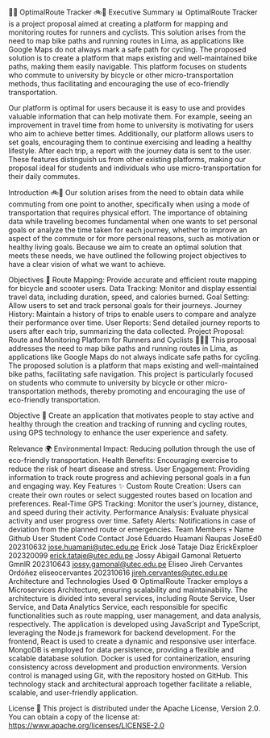 🚴📱 OptimalRoute Tracker 🚲🛴
Executive Summary 📊
OptimalRoute Tracker is a project proposal aimed at creating a platform for mapping and monitoring routes for runners and cyclists. This solution arises from the need to map bike paths and running routes in Lima, as applications like Google Maps do not always mark a safe path for cycling. The proposed solution is to create a platform that maps existing and well-maintained bike paths, making them easily navigable. This platform focuses on students who commute to university by bicycle or other micro-transportation methods, thus facilitating and encouraging the use of eco-friendly transportation.

Our platform is optimal for users because it is easy to use and provides valuable information that can help motivate them. For example, seeing an improvement in travel time from home to university is motivating for users who aim to achieve better times. Additionally, our platform allows users to set goals, encouraging them to continue exercising and leading a healthy lifestyle. After each trip, a report with the journey data is sent to the user. These features distinguish us from other existing platforms, making our proposal ideal for students and individuals who use micro-transportation for their daily commutes.

Introduction 🚲🛴
Our solution arises from the need to obtain data while commuting from one point to another, specifically when using a mode of transportation that requires physical effort. The importance of obtaining data while traveling becomes fundamental when one wants to set personal goals or analyze the time taken for each journey, whether to improve an aspect of the commute or for more personal reasons, such as motivation or healthy living goals. Because we aim to create an optimal solution that meets these needs, we have outlined the following project objectives to have a clear vision of what we want to achieve.

Objectives 🎯
Route Mapping: Provide accurate and efficient route mapping for bicycle and scooter users.
Data Tracking: Monitor and display essential travel data, including duration, speed, and calories burned.
Goal Setting: Allow users to set and track personal goals for their journeys.
Journey History: Maintain a history of trips to enable users to compare and analyze their performance over time.
User Reports: Send detailed journey reports to users after each trip, summarizing the data collected.
Project Proposal: Route and Monitoring Platform for Runners and Cyclists 🏃‍♀️🚴
This proposal addresses the need to map bike paths and running routes in Lima, as applications like Google Maps do not always indicate safe paths for cycling. The proposed solution is a platform that maps existing and well-maintained bike paths, facilitating safe navigation. This project is particularly focused on students who commute to university by bicycle or other micro-transportation methods, thereby promoting and encouraging the use of eco-friendly transportation.

Objective 🚀
Create an application that motivates people to stay active and healthy through the creation and tracking of running and cycling routes, using GPS technology to enhance the user experience and safety.

Relevance 🌍
Environmental Impact: Reducing pollution through the use of eco-friendly transportation.
Health Benefits: Encouraging exercise to reduce the risk of heart disease and stress.
User Engagement: Providing information to track route progress and achieving personal goals in a fun and engaging way.
Key Features ✨
Custom Route Creation: Users can create their own routes or select suggested routes based on location and preferences.
Real-Time GPS Tracking: Monitor the user’s journey, distance, and speed during their activity.
Performance Analysis: Evaluate physical activity and user progress over time.
Safety Alerts: Notifications in case of deviation from the planned route or emergencies.
Team Members 💀
Name	Github User	Student Code	Contact
José Eduardo Huamani Ñaupas	JoseEd0	202310632	jose.huamani@utec.edu.pe
Erick José Tataje Diaz	ErickExploer	202320099	erick.tataje@utec.edu.pe
Jossy Abigail Gamonal Retuerto	GmnlR	202310643	jossy.gamonal@utec.edu.pe
Eliseo Jireh Cervantes Ordóñez	eliseocervantes	202310616	jireh.cervantes@utec.edu.pe
Architecture and Technologies Used ⚙️
OptimalRoute Tracker employs a Microservices Architecture, ensuring scalability and maintainability. The architecture is divided into several services, including Route Service, User Service, and Data Analytics Service, each responsible for specific functionalities such as route mapping, user management, and data analysis, respectively. The application is developed using JavaScript and TypeScript, leveraging the Node.js framework for backend development. For the frontend, React is used to create a dynamic and responsive user interface. MongoDB is employed for data persistence, providing a flexible and scalable database solution. Docker is used for containerization, ensuring consistency across development and production environments. Version control is managed using Git, with the repository hosted on GitHub. This technology stack and architectural approach together facilitate a reliable, scalable, and user-friendly application.

License 👾
This project is distributed under the Apache License, Version 2.0. You can obtain a copy of the license at: https://www.apache.org/licenses/LICENSE-2.0
